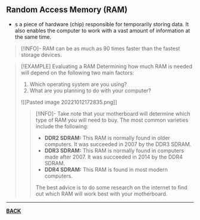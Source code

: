 ## Random Access Memory (RAM)
- s a piece of hardware (chip) responsible for temporarily storing data. It also enables the computer to work with a vast amount of information at the same time.
>[!INFO]-
>RAM can be as much as 90 times faster than the fastest storage devices.

>[!EXAMPLE] Evaluating a RAM
>Determining how much RAM is needed will depend on the following two main factors:
>1. Which operating system are you using?
>2. What are you planning to do with your computer?
>
>![[Pasted image 20221012172835.png]]
>>[!INFO]-
>>Take note that your motherboard will determine which type of RAM you will need to buy. The most common varieties include the following:
>>- **DDR2 SDRAM:** This RAM is normally found in older computers. It was succeeded in 2007 by the DDR3 SDRAM.
>>- **DDR3 SDRAM:** This RAM is normally found in computers made after 2007. It was succeeded in 2014 by the DDR4 SDRAM.
>>- **DDR4 SDRAM:** This RAM is found in most modern computers.
>>
>> The best advice is to do some research on the internet to find out which RAM will work best with your motherboard.

---
**[BACK](INTCOMMidtermCh4.md)**